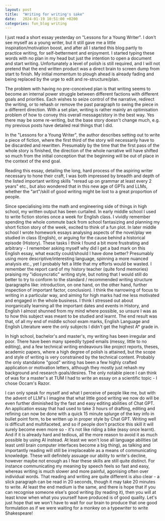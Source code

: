 ```yaml
---
layout: post
title:  "Writing for writing's sake"
date:   2024-01-19 10:51:00 +0200
categories: fun_blog writing
---
```


I just read a short essay yesterday on "Lessons for a Young Writer". I don't see myself as a young writer, but it still gave me a little inspiration/motivation boost, and after all I started this blog partly to practice writing, for self-betterment and enjoyment. I started typing these words with no plan in my head but just the intention to open a document and start writing. Unfortunately a level of polish is still required, and I will not pretend that the end written product was a direct brain to screen dump from start to finish. My initial momentum to plough ahead is already fading and being replaced by the urge to edit and re-structure/plan.

The problem with having no pre-conceived plan is that writing seems to become an internal power struggle between different factions with different goals and priorities. Each wishes to seize control of the narrative, redirect the writing, or to rehash or remove the past paragraph to swing the piece in a different direction. With a set plan, writing is rather mainly an optimisation problem of how to convey this overall message/story in the best way. Yes there may be some re-writing, but the base story doesn't change much, e.g. my previous posts have detailed real things that I did.

In the "Lessons for a Young Writer", the author describes setting out to write a piece of fiction, where the first third of the story will necessarily have to be discarded and rewritten. Presumably by the time that the first pass of the whole story is finished, the direction of the whole narrative will have shifted so much from the initial conception that the beginning will be out of place in the context of the end goal. 

Reading this essay, detailing the long, hard process of the aspiring writer necessary to hone their craft, I was both impressed by breadth and depth of the listed important writing skills "reread up on grammar at least every 2 years" etc., but also wondered that in this new age of GPTs and LLMs, whether the "art"/skill of good writing might be lost to a great proportion of people. 

Since specialising into the math and engineering side of things in high school, my written output has been curtailed. In early middle school I used to write fiction stories once a week for English class. I vividly remember spending the whole commute back from school fantasizing and planning my short fiction story of the week, excited to think of a fun plot. In later middle school I wrote homework essays analysing aspects of the novel/play we studied in class (English), or arguing for the cause behind a historical episode (History). These tasks I think I found a bit more frustrating and arbitrary - I remember asking myself why did I get a bad mark on this English essay, what exactly could/should I have done better? Presumably using more descriptive/interesting language, spinning a more nuanced analysis etc., yet I probably felt a little that my efforts would be wasted. I remember the report card of my history teacher (quite fond memories) praising my "idiosyncratic" writing style, but noting that I would still do better to try to conform to the standard / recommended writing structure (paragraphs like: introduction, on one hand, on the other hand, further inspection of important factor, conclusion). I think the narrowing of focus to writing in a particular way, and aiming for high marks had me less motivated and engaged in the whole business. I think I stressed out about inorganically learning all the important dates and events in History, and English I almost shunned from my mind where possible, so unsure I was as to how this subject was meant to be studied and learnt. The end result was that, of all my end of middle school exam marks, English Language and English Literature were the only subjects I didn't get the highest A* grade in.

In high school, bachelor's and master's, my writing has been irregular and poor. There have been many speedily typed emails (messy, little to no editing), and a few technical writing endeavours like project reports, theses, academic papers, where a high degree of polish is attained, but the scope and style of writing is very constrained by the technical content. Probably the only standalone "good" writing has been a few highly crafted application or motivation letters, although they mostly just rehash my background and research goals/desires. The only notable piece I can think of was for a master's at TUM I had to write an essay on a scientific topic - I chose Occam's Razor.

I can only speak for myself and what I perceive of people like me, but with the advent of LLM's I imagine that what little good writing we now do will be even further diminished by the fast and easy editing abilities of Chat GPT. An application essay that had used to take 3 hours of drafting, editing and refining can now be done with a quick 15 minute splurge of the key info in bullet point form, to be written up in proper style by Chat GPT. Writing well is difficult and multifaceted, and so if people don't practice this skill it will surely become even more so - it's not like riding a bike (easy once learnt). And if it is already hard and tedious, all the more reason to avoid it as much possible by using AI instead. At least we won't lose all language abilities (at least until brain computer interfaces become a big thing), as talking and importantly reading will still be irreplaceable as a means of communicating knowledge. These will definitely assuage our ability to write's decline, however maybe not enough as I fear these skills are still quite distinct. For instance communicating my meaning by speech feels so fast and easy, whereas writing is much slower and more painful, agonising often over individual words. That reading and writing are quite different is also clear - a slick paragraph can be read in 20 seconds, though it may take 20 minutes to write. At least the end medium is the same, and there is hope that if you can recognise someone else's good writing (by reading it), then you will at least know when what you yourself have produced is of good quality. Let's just hope that we won't have to wait for our brain to produce that one good formulation as if we were waiting for a monkey on a typewriter to write Shakespeare!